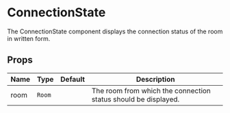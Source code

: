 <!--
!!!! Autogenerated File !!!!
This file was created by @livekit/components-docs-gen and should not be changed manually.
The contents of this file can be replaced at any time which would lead to the loss of all manual changes.
-->

# ConnectionState

The ConnectionState component displays the connection status of the room in written form.


## Props

| Name | Type | Default | Description |
| --- | --- | --- | --- |
| room | `Room` |  | The room from which the connection status should be displayed. |


